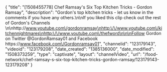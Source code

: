 {
    "title": "[1508455778] Chef Ramsay's Six Top Kitchen Tricks - Gordon Ramsay",
    "description": "Gordon's top kitchen tricks - let us know in the comments if you have any others.\n\nIf you liked this clip check out the rest of Gordon's Channels \n\nhttp:\/\/www.youtube.com\/gordonramsay\nhttp:\/\/www.youtube.com\/kitchennightmares\nhttp:\/\/www.youtube.com\/thefword\n\n\nFollow Gordon on Twitter @GordonRamsay01 and Facebook https:\/\/www.facebook.com\/Gordonramsay01",
    "channelid": "123179143",
    "videoid": "123179208",
    "date_created": "1385136000",
    "date_modified": "1508373259",
    "type": "captivate",
    "layout": "channelVideo",
    "url": "\/food-network\/chef-ramsay-s-six-top-kitchen-tricks-gordon-ramsay\/123179143-123179208"
}